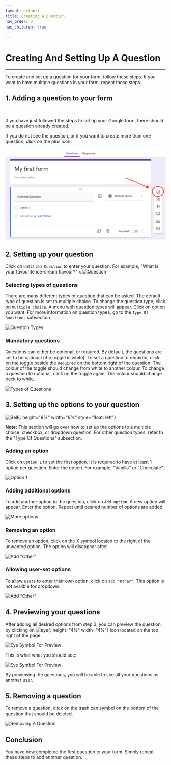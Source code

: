 ```yaml
---
layout: default
title: Creating A Question
nav_order: 3
has_children: true

---
```


# Creating And Setting Up A Question

---

To create and set up a question for your form, follow these steps. If you want to have multiple questions in your form, repeat these steps.


## 1. Adding a question to your form

  <br />

  If you have just followed the steps to set up your Google form, there should be a question already created.

  If you do not see the question, or if you want to create more than one question, click on the plus icon.

  ![Plus Button](../images/addingQuestions/1_addingAQuestion.png)

## 2. Setting up your question

  Click on `Untitled Question` to enter your question. For example, "What is your favourite ice-cream flavour?"
x 
  ![Question](./images/addingQuestions/2_question.gif)

### Selecting types of questions

  There are many different types of question that can be asked. The default type of question is set to multiple choice. To change the question type, click on `Multiple choice`. A menu with question types will appear. Click on option you want. For more information on question types, go to the `Type Of Questions` subsection.

 ![Question Types](./images/addingQuestions/2_typesOfQuestions.gif)

### Mandatory questions

  Questions can either be optional, or required. By default, the questions are set to be optional (the toggle is white). To set a question to required, click on the toggle beside the `Required` on the bottom right of the question. The colour of the toggle should change from white to another colour. To change a question to optional, click on the toggle again. The colour should change back to white.

  ![Types of Questions](./images/addingQuestions/2_required.gif)

## 3. Setting up the options to your question

  ![Bell](https://github.com/kevtrng/Google-Forms-Guide/blob/gh-pages/docs/images/icons/bell.png?raw=true){: height="8%" width="8%" style="float: left"}

  **Note:** This section will go over how to set up the options to a multiple choice, checkbox, or dropdown question. For other question types, refer to the "Type Of Questions" subsection.
  <br/>

### Adding an option

  Click on `Option 1` to set the first option. It is required to have at least 1 option per question. Enter the option. For example, "Vanilla" or "Chocolate".

  ![Option 1](./images/addingQuestions/3_firstOptions.png)

### Adding additional options

  To add another option to the question, click on `Add option`. A new option will appear. Enter the option. Repeat until desired number of options are added.

  ![More options](./images/addingQuestions/3_additionalOptions.gif)

### Removing an option

  To remove an option, click on the X symbol located to the right of the unwanted option. The option will disappear after.

  ![Add "Other"](./images/addingQuestions/3_removeOption.gif)

### Allowing user-set options

  To allow users to enter their own option, click on `add "Other"`. This option is not availble for dropdown.

  ![Add "Other"](https://github.com/kevtrng/Google-Forms-Guide/blob/gh-pages/docs/images/addingQuestions/3_addOther.png?raw=true)

## 4. Previewing your questions

  After adding all desired options from step 3, you can preview the question, by clicking on ![eye](https://github.com/kevtrng/Google-Forms-Guide/blob/gh-pages/docs/images/icons/eye.png?raw=true){: height="4%" width="4%"} icon located on the top right of the page.

  ![Eye Symbol For Preview](4_eyeSymbol.png)  

  This is what what you should see:

  ![Eye Symbol For Preview](addingQuestions/4_preview.png)  


  By previewing the questions, you will be able to see all your questions as another user.

## 5. Removing a question

  To remove a question, click on the trash can symbol on the bottom of the question that should be deleted.

  ![Removing A Question](5_removingQuestion.png)

## Conclusion

You have now completed the first question to your form. Simply repeat these steps to add another question.